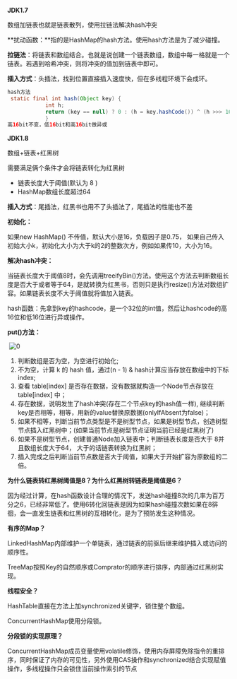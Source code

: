 **JDK1.7**

数组加链表也就是链表散列，使用拉链法解决hash冲突

**扰动函数：**指的是HashMap的hash方法。使用hash方法是为了减少碰撞。

**拉链法**：将链表和数组结合。也就是说创建一个链表数组，数组中每一格就是一个链表。若遇到哈希冲突，则将冲突的值加到链表中即可。

**插入方式**：头插法，找到位置直接插入速度快，但在多线程环境下会成环。

```java
hash方法
​ static final int hash(Object key) {   
			int h;    
			return (key == null) ? 0 : (h = key.hashCode()) ^ (h >>> 16); 
			} 
高16bit不变，低16bit和高16bit做异或 
```

**JDK1.8**

数组+链表+红黑树

需要满足俩个条件才会将链表转化为红黑树

- 链表长度大于阈值(默认为 8 )
- HashMap数组长度超过64 

**插入方式**：尾插法，红黑书也用不了头插法了，尾插法的性能也不差

**初始化：**

如果new HashMap() 不传值，默认大小是16，负载因子是0.75， 如果自己传入初始大小k，初始化大小为大于k的2的整数次方，例如如果传10，大小为16。

**解决hash冲突：**

当链表长度大于阈值8时，会先调用treeifyBin()方法。使用这个方法去判断数组长度是否大于或者等于64，是就转换为红黑书，否则只是执行resize()方法对数组扩容。如果链表长度不大于阈值就将值加入链表。

hash函数：先拿到key的hashcode，是一个32位的int值，然后让hashcode的高16位和低16位进行异或操作。

**put()方法：**

​    ![0](data:,)

1. 判断数组是否为空，为空进行初始化;
2. 不为空，计算 k 的 hash 值，通过(n - 1) & hash计算应当存放在数组中的下标 index;
3. 查看 table[index] 是否存在数据，没有数据就构造一个Node节点存放在 table[index] 中；
4. 存在数据，说明发生了hash冲突(存在二个节点key的hash值一样), 继续判断key是否相等，相等，用新的value替换原数据(onlyIfAbsent为false)；
5. 如果不相等，判断当前节点类型是不是树型节点，如果是树型节点，创造树型节点插入红黑树中；(如果当前节点是树型节点证明当前已经是红黑树了)
6. 如果不是树型节点，创建普通Node加入链表中；判断链表长度是否大于 8并且数组长度大于64， 大于的话链表转换为红黑树；
7. 插入完成之后判断当前节点数是否大于阈值，如果大于开始扩容为原数组的二倍。

**为什么链表转红黑树阈值是8？为什么红黑树转链表是阈值是6？**

因为经过计算，在hash函数设计合理的情况下，发送hash碰撞8次的几率为百万分之6，已经非常低了。使用6转化回链表是因为如果hash碰撞次数如果在8徘徊，会一直发生链表和红黑树的互相转化，是为了预防发生这种情况。

**有序的Map？**

LinkedHashMap内部维护一个单链表，通过链表的前驱后继来维护插入或访问的顺序性。

TreeMap按照Key的自然顺序或Comprator的顺序进行排序，内部通过红黑树实现。

**线程安全？**

HashTable直接在方法上加synchronized关键字，锁住整个数组。

ConcurrentHashMap使用分段锁。

**分段锁的实现原理？**

ConcurrentHashMap成员变量使用volatile修饰，使用内存屏障免除指令的重排序，同时保证了内存的可见性，另外使用CAS操作和synchronized结合实现赋值操作，多线程操作只会锁住当前操作索引的节点

​                              